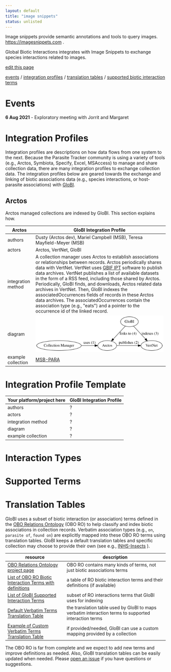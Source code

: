 ```yaml
---
layout: default
title: "image snippets"
status: unlisted
---
```


Image snippets provide semantic annotations and tools to query images. https://imagesnippets.com .

Global Biotic Interactions integrates with Image Snippets to exchange species interactions related to images. 


[edit this page](https://github.com/globalbioticinteractions/globalbioticinteractions.github.io/blob/main/imagesnippets/index.md) 

[events](#events)
/ [integration profiles](#integration-profiles) 
/ [translation tables](#translation-tables) 
/ [supported biotic interaction terms](#supported-terms) 


# Events 

**6 Aug 2021** - Exploratory meeting with Jorrit and Margaret

# Integration Profiles

Integration profiles are descriptions on how data flows from one system to the next. Because the Parasite Tracker community is using a variety of tools (e.g., Arctos, Symbiota, Specify, Excel, MSAccess) to manage and share collection data, there are many integration profiles to exchange collection data. The integration profiles below are geared towards the exchange and linking of biotic associations data (e.g., species interactions, or host-parasite associations) with [GloBI](https://globalbioticinteractions.org). 

## Arctos
Arctos managed collections are indexed by GloBI. This section explains how.

 Arctos | GloBI Integration Profile 
 --- | --- 
 authors | Dusty (Arctos dev), Mariel Campbell (MSB), Teresa Mayfield-Meyer (MSB)
 actors | Arctos, VertNet, GloBI
 integration method | A collection manager uses Arctos to establish associations or relationships between records. Arctos periodically shares data with VertNet. VertNet uses [GBIF IPT](https://www.gbif.org/ipt) software to publish data archives. VertNet publishes a list of available datasets in the form of a RSS feed, including those shared by Arctos. Periodically, GloBI finds, and downloads, Arctos related data archives in VertNet. Then, GloBI indexes the associatedOccurrences fields of records in these Arctos data archives. The associatedOccurrences contain the association type (e.g., "eats") and a pointer to the occurrence id of the linked record.
  diagram | ![arctos-integration.png](./assets/arctos-integration.svg)
example collection | [MSB-PARA](#MSB-PARA)

# Integration Profile Template

Your platform/project here | GloBI Integration Profile
 --- | ---
authors | ?
actors | ?
integration method | ?
diagram | ?
example collection | ?


# Interaction Types 
# Supported Terms
# Translation Tables

GloBI uses a subset of biotic interaction (or association) terms defined in the [OBO Relations Ontology](http://www.obofoundry.org/ontology/ro.html) (OBO RO) to help classify and index biotic associations in collection records. Verbatim association types (e.g., ```on```, ```parasite of```, ```found on```) are explicitly mapped into these OBO RO terms using translation tables. GloBI keeps a default translation tables and specific collection may choose to provide their own (see e.g., [INHS-Insects](https://github.com/globalbioticinteractions/inhs-insects) ).

| resource | description |
| --- | --- |
| [OBO Relations Ontology project page](http://obofoundry.org/ontology/ro.html) | OBO RO contains many kinds of terms, not just biotic associations terms |
| [List of OBO RO Biotic Interaction Terms with definitions](https://github.com/globalbioticinteractions/nomer/blob/main/nomer/src/test/resources/org/globalbioticinteractions/nomer/match/ro.tsv) | a table of RO biotic interaction terms and their definitions (if available)
| [List of GloBI Supported Interaction Terms](https://github.com/globalbioticinteractions/globalbioticinteractions/blob/main/eol-globi-lib/src/main/resources/org/globalbioticinteractions/interaction_types_ro.csv) | subset of RO interactions terms that GloBI uses for indexing |
| [Default Verbatim Terms Translation Table](https://github.com/globalbioticinteractions/globalbioticinteractions/blob/main/eol-globi-lib/src/main/resources/org/globalbioticinteractions/interaction_types_mapping.csv) | the translation table used by GloBI to maps verbatim interaction terms to supported interaction terms
| [Example of Custom Verbatim Terms Translation Table](https://github.com/globalbioticinteractions/inhs-insects/blob/main/interaction_types_mapping.csv) | if provided/needed, GloBI can use a custom mapping provided by a collection |

The OBO RO is far from complete and we expect to add new terms and improve definitions as needed. Also, GloBI translation tables can be easily updated when needed. Please [open an issue](https://github.com/globalbioticinteractions/globalbioticinteractions/issues/new) if you have questions or suggestions. 
